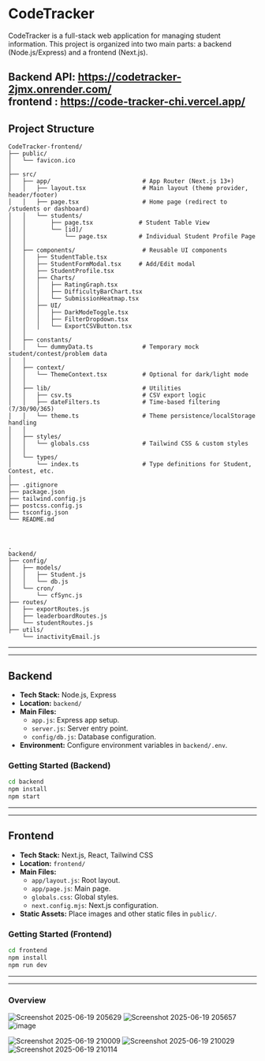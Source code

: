 # CodeTracker

CodeTracker is a full-stack web application for managing student information. This project is organized into two main parts: a backend (Node.js/Express) and a frontend (Next.js).

Backend API: <a>https://codetracker-2jmx.onrender.com/</a>
<br>
frontend : <a>https://code-tracker-chi.vercel.app/</a>
---

## Project Structure



```
CodeTracker-frontend/
├── public/
│   └── favicon.ico
│
├── src/
│   ├── app/                          # App Router (Next.js 13+)
│   │   ├── layout.tsx                # Main layout (theme provider, header/footer)
│   │   ├── page.tsx                  # Home page (redirect to /students or dashboard)
│   │   └── students/
│   │       ├── page.tsx             # Student Table View
│   │       └── [id]/
│   │           └── page.tsx         # Individual Student Profile Page
│   │
│   ├── components/                   # Reusable UI components
│   │   ├── StudentTable.tsx
│   │   ├── StudentFormModal.tsx     # Add/Edit modal
│   │   ├── StudentProfile.tsx
│   │   ├── Charts/
│   │   │   ├── RatingGraph.tsx
│   │   │   ├── DifficultyBarChart.tsx
│   │   │   └── SubmissionHeatmap.tsx
│   │   ├── UI/
│   │   │   ├── DarkModeToggle.tsx
│   │   │   ├── FilterDropdown.tsx
│   │   │   └── ExportCSVButton.tsx
│   │
│   ├── constants/
│   │   └── dummyData.ts              # Temporary mock student/contest/problem data
│   │
│   ├── context/
│   │   └── ThemeContext.tsx          # Optional for dark/light mode
│   │
│   ├── lib/                          # Utilities
│   │   ├── csv.ts                    # CSV export logic
│   │   ├── dateFilters.ts            # Time-based filtering (7/30/90/365)
│   │   └── theme.ts                  # Theme persistence/localStorage handling
│   │
│   ├── styles/
│   │   └── globals.css               # Tailwind CSS & custom styles
│   │
│   └── types/
│       └── index.ts                  # Type definitions for Student, Contest, etc.
│
├── .gitignore
├── package.json
├── tailwind.config.js
├── postcss.config.js
├── tsconfig.json
└── README.md



.
backend/
├── config/
│   ├── models/
│   │   ├── Student.js
│   │   └── db.js
│   └── cron/
│       └── cfSync.js
├── routes/
│   ├── exportRoutes.js
│   ├── leaderboardRoutes.js
│   └── studentRoutes.js
├── utils/
    └── inactivityEmail.js

```

---
---

## Backend

- **Tech Stack:** Node.js, Express
- **Location:** `backend/`
- **Main Files:**
  - `app.js`: Express app setup.
  - `server.js`: Server entry point.
  - `config/db.js`: Database configuration.
- **Environment:** Configure environment variables in `backend/.env`.

### Getting Started (Backend)

```sh
cd backend
npm install
npm start
```

---
---

## Frontend

- **Tech Stack:** Next.js, React, Tailwind CSS
- **Location:** `frontend/`
- **Main Files:**
  - `app/layout.js`: Root layout.
  - `app/page.js`: Main page.
  - `globals.css`: Global styles.
  - `next.config.mjs`: Next.js configuration.
- **Static Assets:** Place images and other static files in `public/`.

### Getting Started (Frontend)

```sh
cd frontend
npm install
npm run dev
```

---
---
### Overview
![Screenshot 2025-06-19 205629](https://github.com/user-attachments/assets/3c3a75db-16a0-4c07-bbcb-4d4acca9cde1)
![Screenshot 2025-06-19 205657](https://github.com/user-attachments/assets/594fe91c-fc4f-4084-a633-2ca25636d547)
![image](https://github.com/user-attachments/assets/440dcba2-3677-426d-8da7-6691266f72af)

![Screenshot 2025-06-19 210009](https://github.com/user-attachments/assets/9326c983-f45f-4a7f-9b56-ca69a6fdd1f2)
![Screenshot 2025-06-19 210029](https://github.com/user-attachments/assets/abbe6b98-5372-45a1-9244-dfa42770772c)
![Screenshot 2025-06-19 210114](https://github.com/user-attachments/assets/68c9da24-3ca6-447b-be31-008fccf4ab37)





